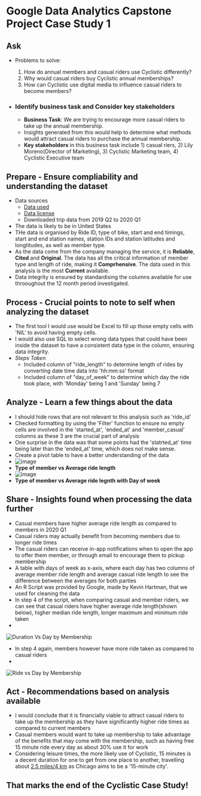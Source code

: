 # Google Data Analytics Capstone Project Case Study 1

## Ask
* Problems to solve:
   1. How do annual members and casual riders use Cyclistic differently?
   2. Why would casual riders buy Cyclistic annual memberships?
   3. How can Cyclistic use digital media to influence casual riders to become members?

* ### Identify business task and Consider key stakeholders

  * **Business Task**: We are trying to encourage more casual riders to take up the annual membership.
  * Insights generated from this would help to determine what methods would attract casual riders to purchase the annual membership.
  * **Key stakeholders** in this business task include 1) casual riers, 2) Lily Moreno(Director of Marketing), 3) Cyclistic Marketing team, 4) Cyclistic Executive team

## Prepare - Ensure compliability and understanding the dataset
* Data sources
  * [Data used](https://divvy-tripdata.s3.amazonaws.com/index.html)
  * [Data license](https://ride.divvybikes.com/data-license-agreement)
  * Downloaded trip data from 2019 Q2 to 2020 Q1
* The data is likely to be in United States
* THe data is organised by Ride ID, type of bike, start and end timings, start and end station names, station IDs and station latitudes and longtitudes, as well as member type.
* As the data come from the company managing the service, it is **Reliable**, **Cited** and **Original**. The data has all the critical information of member type and length of ride, making it **Comprhensive**. The data used in this analysis is the most **Current** available.
* Data integrity is ensured by standardising the columns available for use throoughout the 12 month period investigated.

## Process - Crucial points to note to self when analyzing the dataset
* The first tool I would use would be Excel to fill up those empty cells with 'NIL' to avoid having empty cells.
* I would also use SQL to select wrong data types that could have been inside the dataset to have a consistent data type in the column, ensuring data integrity.
* *Steps Taken*
   * Included column of "ride_length" to determine length of rides by converting date time data into 'hh:mm:ss' format
   * Included column of "day_of_week" to determine which day the ride took place, with 'Monday' being 1 and 'Sunday' being 7

## Analyze - Learn a few things about the data
* I should hide rows that are not relevant to this analysis such as 'ride_id'
* Checked formatting by using the 'Filter' function to ensure no empty cells are involved in the 'started_at', 'ended_at' and 'member_casual' columns as these 3 are the crucial part of analysis
* One surprise in the data was that some points had the 'statrted_at' time being later than the 'ended_at' time, which does not make sense.
* Create a pivot table to have a better understanding of the data
* ![image](https://github.com/dtwl0401/gdc1/assets/107090466/05233dac-757d-4ee3-90e8-1133088fa3f0)
* **Type of member vs Average ride length**
* ![image](https://github.com/dtwl0401/gdc1/assets/107090466/424d043b-6a1d-4908-867e-e7a64047f896)
* **Type of member vs Average ride legnth with Day of week**

## Share - Insights found when processing the data further
* Casual members have higher average ride length as compared to members in 2020 Q1
* Casual riders may actually benefit from becoming members due to longer ride times
* The casual riders can receive in-app notifications when to open the app to offer them member, or through email to encourage them to pickup membership
* A table with days of week as x-axis, where each day has two columns of average member ride length and average casual ride length to see the difference between the averages for both parties
* An R Script was provided by Google, made by Kevin Hartman, that we used for cleaning the data
* In step 4 of the script, when comparing casual and member riders, we can see that casual riders have higher average ride length(shown below), higher median ride length, longer maximum and minimum ride taken
* <detail>
![Duration Vs Day by Membership](https://github.com/dtwl0401/gdc1/assets/107090466/f7dd3e1b-e373-4262-b852-24d774764720)
</detail>
* In step 4 again, members however have more ride taken as compared to casual riders
* <detail>
![Ride vs Day by Membership](https://github.com/dtwl0401/gdc1/assets/107090466/5a93fb38-8a82-475a-b460-048b01d2cf99)
</detail>

## Act - Recommendations based on analysis available
* I would conclude that it is financially viable to attract casual riders to take up the membership as they have significantly higher ride times as compared to current members
* Casual members would want to take up membership to take advantage of the benefits that may come with the membership, such as having free 15 minute ride every day as about 30% use it for work
* Considering leisure times, the more likely use of Cyclistic, 15 minutes is a decent duration for one to get from one place to another, travelling about [2.5 miles/4 km](https://www.metroplanning.org/news/8917/The-15-minute-city-How-close-is-Chicago) as Chicago aims to be a '15-minute city'.

## That marks the end of the Cyclistic Case Study!
